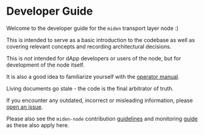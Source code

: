 # Developer Guide

Welcome to the developer guide for the `miden` transport layer node :)

This is intended to serve as a basic introduction to the codebase as well as covering relevant concepts and recording
architectural decisions.

This is _not_ intended for dApp developers or users of the node, but for development of the node itself.

It is also a good idea to familiarize yourself with the [operator manual](../operator/index.md).

<div class="warning">

Living documents go stale - the code is the final arbitrator of truth.

If you encounter any outdated, incorrect or misleading information, please
[open an issue](https://github.com/0xMiden/miden-private-transport/issues/new/choose).

</div>

Please also see the `miden-node` contribution [guidelines](https://0xmiden.github.io/miden-node/developer/contributing.html) and monitoring [guide](https://0xmiden.github.io/miden-node/developer/monitoring.html) as these also apply here.
